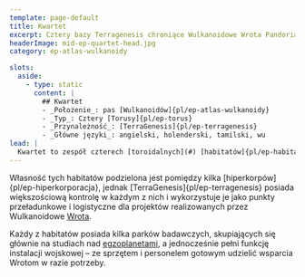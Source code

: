 ```yaml
---
template: page-default
title: Kwartet
excerpt: Cztery bazy Terragenesis chroniące Wulkanoidowe Wrota Pandoriańskie
headerImage: mid-ep-quartet-head.jpg
category: ep-atlas-wulkanoidy

slots:
  aside:
    - type: static
      content: |
        ## Kwartet
        - _Położenie_: pas [Wulkanoidów]{pl/ep-atlas-wulkanoidy}
        - _Typ_: Cztery [Torusy]{pl/ep-torus}
        - _Przynależność_: [TerraGenesis]{pl/ep-terragenesis}
        - _Główne języki_: angielski, holenderski, tamilski, wu
lead: |
  Kwartet to zespół czterech [toroidalnych](#) [habitatów]{pl/ep-habitat}, które dzielą wspólną orbitę położoną 50.000km dalej od [Słońca]{pl/ep-atlas-slonce} niż [Caldwell]{pl/ep-habitat-caldwell}. Choć poruszają się wokół Słońca wolniej niż Caldwell, każdy z nich znajduje się co 90 stopni na orbicie, co oznacza, że zawsze przynajmniej jeden z nich jest „blisko” Caldwella.
---
```

Własność tych habitatów podzielona jest pomiędzy kilka [hiperkorpów]{pl/ep-hiperkorporacja}, jednak [TerraGenesis]{pl/ep-terragenesis} posiada większościową kontrolę w każdym z nich i wykorzystuje je jako punkty przeładunkowe i logistyczne dla projektów realizowanych przez Wulkanoidowe [Wrota](#).

Każdy z habitatów posiada kilka parków badawczych, skupiających się głównie na studiach nad [egzoplanetami](https://pl.wikipedia.org/wiki/Planeta_pozas%C5%82oneczna), a jednocześnie pełni funkcję instalacji wojskowej – ze sprzętem i personelem gotowym udzielić wsparcia Wrotom w razie potrzeby.
